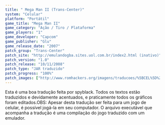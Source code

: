 ```yaml
---
title: " Mega Man II (Trans-Center)"
system: "Celular"
platform: "Portátil"
game_title: "Mega Man II"
game_category: "Ação / Tiro / Plataforma"
game_players: "1"
game_developer: "Capcom"
game_publisher: "Glu"
game_release_date: "2007"
patch_group: "Trans-Center"
patch_site: "http://emulandogba.sites.uol.com.br/index2.html (inativo)"
patch_version: "1.0"
patch_release: "10/11/2008"
patch_type: "JAR traduzido"
patch_progress: "100%"
patch_images: ["http://www.romhackers.org/imagens/traducoes/%5BCEL%5D%20Mega%20Man%20II%20-%20Trans-Center%20-%201.png","http://www.romhackers.org/imagens/traducoes/%5BCEL%5D%20Mega%20Man%20II%20-%20Trans-Center%20-%202.png","http://www.romhackers.org/imagens/traducoes/%5BCEL%5D%20Mega%20Man%20II%20-%20Trans-Center%20-%203.png"]
---
```

Esta é uma boa tradução feita por spyblack. Todos os textos estão traduzidos e devidamente acentuados, e praticamente todos os gráficos foram editados.OBS: Apesar desta tradução ser feita para um jogo de celular, é possível jogá-la em seu computador. O arquivo executável que acompanha a tradução é uma compilação do jogo traduzido com um emulador.